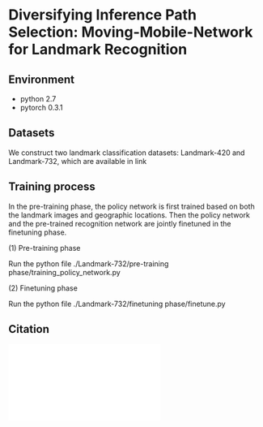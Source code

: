 # Diversifying Inference Path Selection: Moving-Mobile-Network for Landmark Recognition

## Environment

* python 2.7
* pytorch 0.3.1

## Datasets
We construct two landmark classification datasets: Landmark-420 and Landmark-732, which are available in link

## Training process

In the pre-training phase, the policy network is first trained based on both the landmark images and geographic locations. Then the policy network and the pre-trained recognition network are jointly finetuned in the finetuning phase.

(1) Pre-training phase

Run the python file ./Landmark-732/pre-training phase/training_policy_network.py

(2) Finetuning phase

Run the python file ./Landmark-732/finetuning phase/finetune.py


## Citation

![GitHub Logo](/images/dataset_samples.pdf)
